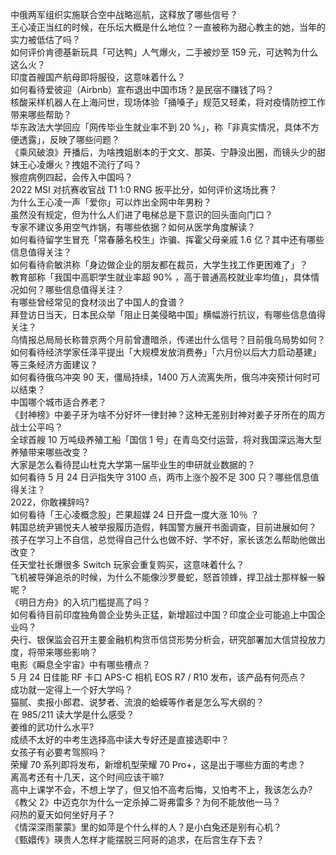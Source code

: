 中俄两军组织实施联合空中战略巡航，这释放了哪些信号？  
王心凌正当红的时候，在乐坛大概是什么地位？一直被称为甜心教主的她，当年的实力被低估了吗？  
如何评价肯德基新玩具「可达鸭」人气爆火，二手被炒至 159 元，可达鸭为什么这么火？  
印度首艘国产航母即将服役，这意味着什么？  
如何看待爱彼迎（Airbnb）宣布退出中国市场？是民宿不赚钱了吗？  
核酸采样机器人在上海问世，现场体验「捅嗓子」规范又轻柔，将对疫情防控工作带来哪些帮助？  
华东政法大学回应「网传毕业生就业率不到 20 %」，称「非真实情况，具体不方便透露」，反映了哪些问题？  
《乘风破浪》开播后，为啥拽姐剧本的于文文、那英、宁静没出圈，而镜头少的甜妹王心凌爆火？拽姐不流行了吗？  
猴痘病例四起，会传入中国吗？  
2022 MSI 对抗赛收官战 T1 1:0 RNG 扳平比分，如何评价这场比赛？  
为什么王心凌一声「爱你」可以炸出全网中年男粉？  
虽然没有规定，但为什么人们进了电梯总是下意识的回头面向门口？  
专家不建议多用空气炸锅，有哪些依据？如何从医学角度解读？  
如何看待留学生冒充「常春藤名校生」诈骗、挥霍父母亲戚 1.6 亿？其中还有哪些信息值得关注？  
如何看待俞敏洪称「身边做企业的朋友都在裁员，大学生找工作更困难了」？  
教育部称「我国中高职学生就业率超 90% ，高于普通高校就业率均值」，具体情况如何？哪些信息值得关注？  
有哪些曾经常见的食材淡出了中国人的食谱？  
拜登访日当天，日本民众举「阻止日美侵略中国」横幅游行抗议，有哪些信息值得关注？  
乌情报总局局长称普京两个月前曾遭暗杀，传递出什么信号？目前俄乌局势如何？  
如何看待经济学家任泽平提出「大规模发放消费券」「六月份以后大力启动基建」等三条经济方面建议？  
如何看待俄乌冲突 90 天，僵局持续，1400 万人流离失所，俄乌冲突预计何时可以结束？  
中国哪个城市适合养老？  
《封神榜》中姜子牙为啥不分好坏一律封神？这种无差别封神对姜子牙所在的周方战士公平吗？  
全球首艘 10 万吨级养殖工船「国信 1 号」在青岛交付运营，将对我国深远海大型养殖带来哪些改变？  
大家是怎么看待昆山杜克大学第一届毕业生的申研就业数据的？  
如何看待 5 月 24 日沪指失守 3100 点，两市上涨个股不足 300 只？哪些信息值得关注？  
2022，你敢裸辞吗?  
如何看待「王心凌概念股」芒果超媒 24 日开盘一度大涨 10％ ？  
韩国总统尹锡悦夫人被举报履历造假，韩国警方展开书面调查，目前进展如何？  
孩子在学习上不自信，总觉得自己什么也做不好、学不好，家长该怎么帮助他做出改变？  
任天堂社长爆很多 Switch 玩家会重复购买，这意味着什么？  
飞机被导弹追杀的时候，为什么不能像沙罗曼蛇，怒首领蜂，捍卫战士那样躲一躲呢？  
《明日方舟》的入坑门槛提高了吗？  
如何看待目前印度独角兽企业势头正猛，新增超过中国？印度企业可能追上中国企业吗？  
央行、银保监会召开主要金融机构货币信贷形势分析会，研究部署加大信贷投放力度，将带来哪些影响？  
电影《瞬息全宇宙》中有哪些槽点？  
5 月 24 日佳能 RF 卡口 APS-C 相机 EOS R7 / R10 发布，该产品有何亮点？  
成功就一定得上一个好大学吗？  
猫腻、卖报小郎君、说梦者、流浪的蛤蟆等作者是怎么写大纲的？  
在 985/211 读大学是什么感受？  
姜维的武功什么水平?  
成绩不太好的中考生选择高中读大专好还是直接选职中？  
女孩子有必要考驾照吗？  
荣耀 70 系列即将发布，新增机型荣耀 70 Pro+，这是出于哪些方面的考虑？  
离高考还有十几天，这个时间应该干嘛?  
高中上课学不会，不想上学了，但又怕不高考后悔，又怕考不上，我该怎么办?  
《教父 2》中迈克尔为什么一定杀掉二哥弗雷多？为何不能放他一马？  
闷热的夏天如何坐好月子？  
《情深深雨蒙蒙》里的如萍是个什么样的人？是小白兔还是别有心机？  
《甄嬛传》瑛贵人怎样才能摆脱三阿哥的追求，在后宫生存下去？  
